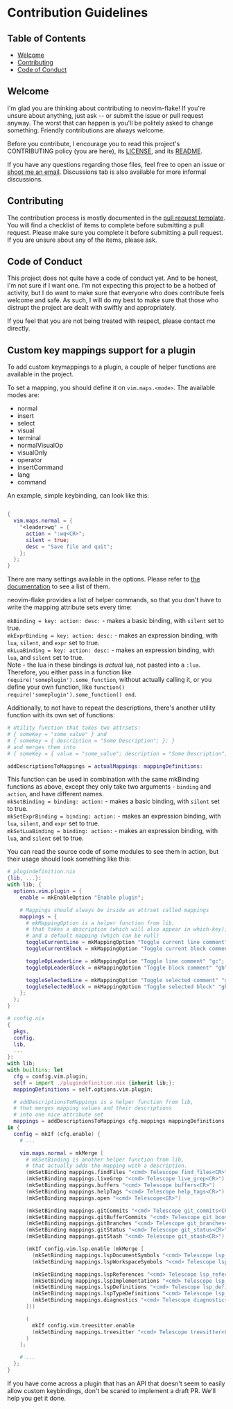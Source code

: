 # Contribution Guidelines

## Table of Contents

- [Welcome](#welcome)
- [Contributing](#contributing)
- [Code of Conduct](#code-of-conduct)

## Welcome

I'm glad you are thinking about contributing to neovim-flake! If you're unsure about anything, just ask -- or submit the issue or pull request anyway. The worst that can happen is you'll be politely asked to change something. Friendly contributions are always welcome.

Before you contribute, I encourage you to read this project's CONTRIBUTING policy (you are here), its [LICENSE](LICENSE.md), and its [README](README.md).

If you have any questions regarding those files, feel free to open an issue or [shoot me an email](mailto:me@notashelf.dev). Discussions tab is also available for more informal discussions.

## Contributing

The contribution process is mostly documented in the [pull request template](.github/pull_request_template.md). You will find a checklist of items to complete before submitting a pull request. Please make sure you complete it before submitting a pull request. If you are unsure about any of the items, please ask.

## Code of Conduct

This project does not quite have a code of conduct yet. And to be honest, I'm not sure if I want one. I'm not expecting this project to be a hotbed of activity, but I do want to make sure that everyone who does contribute feels welcome and safe. As such, I will do my best to make sure that those who distrupt the project are dealt with swiftly and appropriately.

If you feel that you are not being treated with respect, please contact me directly.

## Custom key mappings support for a plugin

To add custom keymappings to a plugin, a couple of helper functions are available in the project.

To set a mapping, you should define it on `vim.maps.<mode>`.
The available modes are:

- normal
- insert
- select
- visual
- terminal
- normalVisualOp
- visualOnly
- operator
- insertCommand
- lang
- command

An example, simple keybinding, can look like this:

```nix

{
  vim.maps.normal = {
    "<leader>wq" = {
      action = ":wq<CR>";
      silent = true;
      desc = "Save file and quit";
    };
  };
}
```

There are many settings available in the options. Please refer to [the documentation](https://notashelf.github.io/neovim-flake/options.html#opt-vim.maps.command._name_.action) to see a list of them.

neovim-flake provides a list of helper commands, so that you don't have to write the mapping attribute sets every time:

`mkBinding = key: action: desc:` - makes a basic binding, with `silent` set to true.  
`mkExprBinding = key: action: desc:` - makes an expression binding, with `lua`, `silent`, and `expr` set to true.  
`mkLuaBinding = key: action: desc:` - makes an expression binding, with `lua`, and `silent` set to true.  
Note - the lua in these bindings is _actual_ lua, not pasted into a `:lua`.  
Therefore, you either pass in a function like `require('someplugin').some_function`, without actually calling it,
or you define your own function, like `function() require('someplugin').some_function() end`.

Additionally, to not have to repeat the descriptions, there's another utility function with its own set of functions:

```nix
# Utility function that takes two attrsets:
# { someKey = "some_value" } and
# { someKey = { description = "Some Description"; }; }
# and merges them into
# { someKey = { value = "some_value"; description = "Some Description"; }; }

addDescriptionsToMappings = actualMappings: mappingDefinitions:
```

This function can be used in combination with the same mkBinding functions as above, except they only take two arguments - `binding` and `action`, and have different names.  
`mkSetBinding = binding: action:` - makes a basic binding, with `silent` set to true.  
`mkSetExprBinding = binding: action:` - makes an expression binding, with `lua`, `silent`, and `expr` set to true.  
`mkSetLuaBinding = binding: action:` - makes an expression binding, with `lua`, and `silent` set to true.

You can read the source code of some modules to see them in action, but their usage should look something like this:

```nix
# plugindefinition.nix
{lib, ...}:
with lib; {
  options.vim.plugin = {
    enable = mkEnableOption "Enable plugin";

    # Mappings should always be inside an attrset called mappings
    mappings = {
      # mkMappingOption is a helper function from lib,
      # that takes a description (which will also appear in which-key),
      # and a default mapping (which can be null)
      toggleCurrentLine = mkMappingOption "Toggle current line comment" "gcc";
      toggleCurrentBlock = mkMappingOption "Toggle current block comment" "gbc";

      toggleOpLeaderLine = mkMappingOption "Toggle line comment" "gc";
      toggleOpLeaderBlock = mkMappingOption "Toggle block comment" "gb";

      toggleSelectedLine = mkMappingOption "Toggle selected comment" "gc";
      toggleSelectedBlock = mkMappingOption "Toggle selected block" "gb";
    };
  };
}
```

```nix
# config.nix
{
  pkgs,
  config,
  lib,
  ...
}:
with lib;
with builtins; let
  cfg = config.vim.plugin;
  self = import ./plugindefinition.nix {inherit lib;};
  mappingDefinitions = self.options.vim.plugin;

  # addDescriptionsToMappings is a helper function from lib,
  # that merges mapping values and their descriptions
  # into one nice attribute set
  mappings = addDescriptionsToMappings cfg.mappings mappingDefinitions;
in {
  config = mkIf (cfg.enable) {
    # ...

    vim.maps.normal = mkMerge [
      # mkSetBinding is another helper function from lib,
      # that actually adds the mapping with a description.
      (mkSetBinding mappings.findFiles "<cmd> Telescope find_files<CR>")
      (mkSetBinding mappings.liveGrep "<cmd> Telescope live_grep<CR>")
      (mkSetBinding mappings.buffers "<cmd> Telescope buffers<CR>")
      (mkSetBinding mappings.helpTags "<cmd> Telescope help_tags<CR>")
      (mkSetBinding mappings.open "<cmd> Telescope<CR>")

      (mkSetBinding mappings.gitCommits "<cmd> Telescope git_commits<CR>")
      (mkSetBinding mappings.gitBufferCommits "<cmd> Telescope git_bcommits<CR>")
      (mkSetBinding mappings.gitBranches "<cmd> Telescope git_branches<CR>")
      (mkSetBinding mappings.gitStatus "<cmd> Telescope git_status<CR>")
      (mkSetBinding mappings.gitStash "<cmd> Telescope git_stash<CR>")

      (mkIf config.vim.lsp.enable (mkMerge [
        (mkSetBinding mappings.lspDocumentSymbols "<cmd> Telescope lsp_document_symbols<CR>")
        (mkSetBinding mappings.lspWorkspaceSymbols "<cmd> Telescope lsp_workspace_symbols<CR>")

        (mkSetBinding mappings.lspReferences "<cmd> Telescope lsp_references<CR>")
        (mkSetBinding mappings.lspImplementations "<cmd> Telescope lsp_implementations<CR>")
        (mkSetBinding mappings.lspDefinitions "<cmd> Telescope lsp_definitions<CR>")
        (mkSetBinding mappings.lspTypeDefinitions "<cmd> Telescope lsp_type_definitions<CR>")
        (mkSetBinding mappings.diagnostics "<cmd> Telescope diagnostics<CR>")
      ]))

      (
        mkIf config.vim.treesitter.enable
        (mkSetBinding mappings.treesitter "<cmd> Telescope treesitter<CR>")
      )
    ];

    # ...
  };
}
```

If you have come across a plugin that has an API that doesn't seem to easily allow custom keybindings, don't be scared to implement a draft PR. We'll help you get it done.
